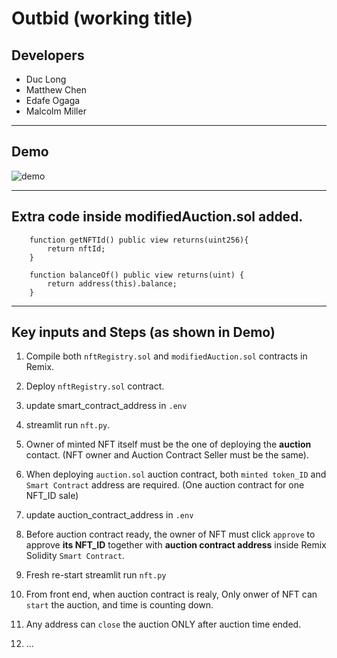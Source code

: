 # Outbid (working title)

## Developers

- Duc Long
- Matthew Chen
- Edafe Ogaga
- Malcolm Miller

---
## Demo 

![demo](/streamlit%20code/Images/demo.gif)

---
## Extra code inside modifiedAuction.sol added.
```
    function getNFTId() public view returns(uint256){
        return nftId;
    }

    function balanceOf() public view returns(uint) {
        return address(this).balance;
    }
```
---
## Key inputs and Steps (as shown in Demo)

1. Compile both `nftRegistry.sol` and `modifiedAuction.sol` contracts in Remix.

2. Deploy `nftRegistry.sol` contract.

3. update smart_contract_address in `.env`

4. streamlit run `nft.py`.

5. Owner of minted NFT itself must be the one of deploying the **auction** contact. (NFT owner and Auction Contract Seller must be the same).
6. When deploying `auction.sol` auction contract, both `minted token_ID` and `Smart Contract` address are required. (One auction contract for one NFT_ID sale)

7. update auction_contract_address in `.env`

8. Before auction contract ready, the owner of NFT must click `approve` to approve **its NFT_ID** together with **auction contract address** inside Remix Solidity `Smart Contract`.

9. Fresh re-start streamlit run `nft.py`

10. From front end, when auction contract is realy, Only onwer of NFT can `start` the auction, and time is counting down.
11. Any address can `close` the auction ONLY after auction time ended.
12. ...